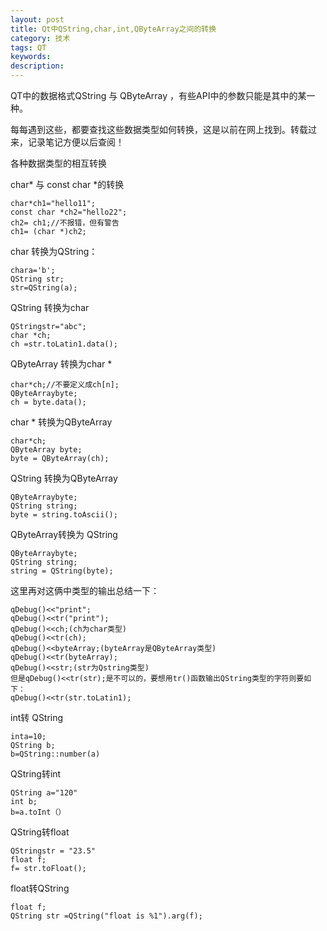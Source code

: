 ```yaml
---
layout: post
title: Qt中QString,char,int,QByteArray之间的转换
category: 技术
tags: QT
keywords: 
description: 
---
```


QT中的数据格式QString 与 QByteArray ，有些API中的参数只能是其中的某一种。

每每遇到这些，都要查找这些数据类型如何转换，这是以前在网上找到。转载过来，记录笔记方便以后查阅！

各种数据类型的相互转换

char* 与 const char *的转换

```
char*ch1="hello11";
const char *ch2="hello22";
ch2= ch1;//不报错，但有警告
ch1= (char *)ch2;
```

char 转换为QString：

```
chara='b';
QString str;
str=QString(a);
```

QString 转换为char

```
QStringstr="abc";
char *ch;
ch =str.toLatin1.data();
```

QByteArray 转换为char *

```
char*ch;//不要定义成ch[n];
QByteArraybyte;
ch = byte.data();
```

char * 转换为QByteArray

```
char*ch;
QByteArray byte;
byte = QByteArray(ch);
```

QString 转换为QByteArray

```
QByteArraybyte;
QString string;
byte = string.toAscii();
```

QByteArray转换为 QString

```
QByteArraybyte;
QString string;
string = QString(byte);
```

这里再对这俩中类型的输出总结一下：

```
qDebug()<<"print";
qDebug()<<tr("print");
qDebug()<<ch;(ch为char类型)
qDebug()<<tr(ch);
qDebug()<<byteArray;(byteArray是QByteArray类型)
qDebug()<<tr(byteArray);
qDebug()<<str;(str为Qstring类型)
但是qDebug()<<tr(str);是不可以的，要想用tr()函数输出QString类型的字符则要如下：
qDebug()<<tr(str.toLatin1);
```

int转 QString

```
inta=10;
QString b;
b=QString::number(a)
```

QString转int

```
QString a="120"
int b;
b=a.toInt（）
```

QString转float

```
QStringstr = "23.5"
float f;
f= str.toFloat();
```

float转QString

```
float f;
QString str =QString("float is %1").arg(f);
```